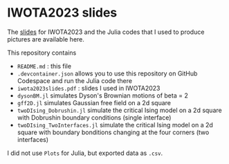 # IWOTA2023 slides

The [slides](iwota2023slides.pdf) for IWOTA2023 and the Julia codes that I used to produce pictures are available here.

This repository contains
* `README.md` : this file
* `.devcontainer.json` allows you to use this repository on GitHub Codespace and run the Julia code there
* `iwota2023slides.pdf` : slides I used in IWOTA2023
* `dysonBM.jl` simulates Dyson's Brownian motions of beta = 2
* `gff2D.jl` simulates Gaussian free field on a 2d square
* `twoDIsing_Dobrushin.jl` simulate the critical Ising model on a 2d square with Dobrushin boundary conditions (single interface)
* `twoDIsing_TwoInterfaces.jl` simulate the critical Ising model on a 2d square with boundary bonditions changing at the four corners (two interfaces)

I did not use `Plots` for Julia, but exported data as `.csv`.